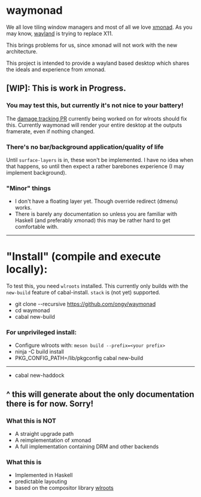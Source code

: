 # waymonad

We all love tiling window managers and most of all we love [xmonad](https://github.com/xmonad/xmonad).
As you may know, [wayland](https://wayland.freedesktop.org/) is trying to replace X11.

This brings problems for us, since xmonad will not work with the new architecture.

This project is intended to provide a wayland based desktop which shares the ideals and experience from xmonad.

## [WIP]: This is work in Progress.
### You may test this, but currently it's not nice to your battery!
The [damage tracking PR](https://github.com/swaywm/wlroots/pull/571) currently being worked on for wlroots should fix this.
Currently waymonad will render your entire desktop at the outputs framerate, even if nothing changed.

### There's no bar/background application/quality of life

Until `surface-layers` is in, these won't be implemented.
I have no idea when that happens, so until then expect a rather barebones experience (I may implement background).

### "Minor" things

* I don't have a floating layer yet. Though override redirect (dmenu) works.
* There is barely any documentation so unless you are familiar with Haskell (and preferably xmonad) this may be rather hard to get comfortable with.

-----
# "Install" (compile and execute locally):

To test this, you need `wlroots` installed.
This currently only builds with the `new-build` feature of cabal-install. `stack` is (not yet) supported.

 * git clone --recursive https://github.com/ongy/waymonad
 * cd waymonad
 * cabal new-build
 
 ### For unprivileged install:
 * Configure wlroots with: `meson build --prefix=<your prefix>`
 * ninja -C build install
 * PKG_CONFIG_PATH=<your prefix>/lib/pkgconfig cabal new-build
 
 ---
 
 * cabal new-haddock
 
 ^ this will generate about the only documentation there is for now. Sorry!
-----

### What this is NOT

* A straight upgrade path
* A reimplementation of xmonad
* A full implementation containing DRM and other backends

### What this is

* Implemented in Haskell
* predictable layouting
* based on the compositor library [wlroots](https://github.com/SirCmpwn/wlroots)


